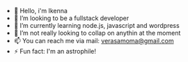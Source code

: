 - 👋 Hello, i'm Ikenna
- 👀 I’m looking to be a fullstack developer
- 🌱 I’m currently learning node.js, javascript and wordpress
- 💞️ I’m not really looking to collap on anythin at the moment
- 📫 You can reach me via mail: verasamoma@gmail.com
- ⚡ Fun fact: I'm an astrophile!

<!---
MikaTech-dev/MikaTech-dev is a ✨ special ✨ repository because its `README.md` (this file) appears on your GitHub profile.
You can click the Preview link to take a look at your changes.
--->

